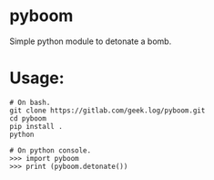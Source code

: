 # pyboom

Simple python module to detonate a bomb.

# Usage:

```
# On bash.
git clone https://gitlab.com/geek.log/pyboom.git
cd pyboom
pip install .
python

# On python console.
>>> import pyboom
>>> print (pyboom.detonate())
```